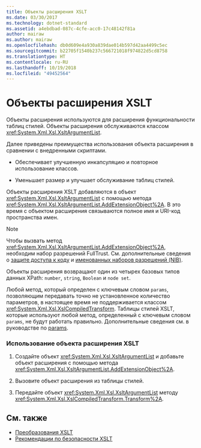 ```yaml
---
title: Объекты расширения XSLT
ms.date: 03/30/2017
ms.technology: dotnet-standard
ms.assetid: a4ebdbad-087c-4cfe-acc0-17c48142f81a
author: mairaw
ms.author: mairaw
ms.openlocfilehash: db0d609e4a930a839dae014b597d42aa4499c5ec
ms.sourcegitcommit: b22705f1540b237c566721018f974822d5cd8758
ms.translationtype: HT
ms.contentlocale: ru-RU
ms.lasthandoff: 10/19/2018
ms.locfileid: "49452564"
---
```

# <a name="xslt-extension-objects"></a>Объекты расширения XSLT
Объекты расширения используются для расширения функциональности таблиц стилей. Объекты расширения обслуживаются классом <xref:System.Xml.Xsl.XsltArgumentList>.  
  
 Далее приведены преимущества использования объекта расширения в сравнении с внедренными скриптами.  
  
-   Обеспечивает улучшенную инкапсуляцию и повторное использование классов.  
  
-   Уменьшает размер и улучшает обслуживание таблиц стилей.  
  
 Объекты расширения XSLT добавляются в объект <xref:System.Xml.Xsl.XsltArgumentList> с помощью метода <xref:System.Xml.Xsl.XsltArgumentList.AddExtensionObject%2A>. В это время с объектом расширения связываются полное имя и URI-код пространства имен.  
  
> [!NOTE]
>  Чтобы вызвать метод <xref:System.Xml.Xsl.XsltArgumentList.AddExtensionObject%2A>, необходим набор разрешений FullTrust. См. дополнительные сведения о [защите доступа к коду](../../../../docs/framework/misc/code-access-security.md) и [именованных наборов разрешений (NIB)](https://msdn.microsoft.com/library/08250d67-c99d-4ab0-8d2b-b0e12019f6e3).  
  
 Объекты расширения возвращают один из четырех базовых типов данных XPath: `number`, `string`, `Boolean` и `node set`.  
  
 Любой метод, который определен с ключевым словом `params`, позволяющим передавать точно не установленное количество параметров, в настоящее время не поддерживается классом <xref:System.Xml.Xsl.XslCompiledTransform>. Таблицы стилей XSLT, которые используют любой метод, определенный с ключевым словом `params`, не будут работать правильно. Дополнительные сведения см. в руководстве по [params](~/docs/csharp/language-reference/keywords/params.md).  
  
### <a name="to-use-an-xslt-extension-object"></a>Использование объекта расширения XSLT  
  
1.  Создайте объект <xref:System.Xml.Xsl.XsltArgumentList> и добавьте объект расширения с помощью метода <xref:System.Xml.Xsl.XsltArgumentList.AddExtensionObject%2A>.  
  
2.  Вызовите объект расширения из таблицы стилей.  
  
3.  Передайте объект <xref:System.Xml.Xsl.XsltArgumentList> методу <xref:System.Xml.Xsl.XslCompiledTransform.Transform%2A>.  
  
## <a name="see-also"></a>См. также

- [Преобразования XSLT](../../../../docs/standard/data/xml/xslt-transformations.md)  
- [Рекомендации по безопасности XSLT](../../../../docs/standard/data/xml/xslt-security-considerations.md)
